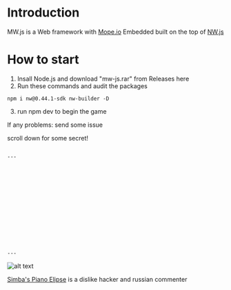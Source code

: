 # Introduction

MW.js is a Web framework with [Mope.io](https://mope.io) Embedded built on the top of [NW.js](https://nwjs.io)

# How to start

1. Insall Node.js and download "mw-js.rar" from Releases here
2. Run these commands and audit the packages
```
npm i nw@0.44.1-sdk nw-builder -D
```
3. run npm dev to begin the game

If any problems: send some issue


scroll down for some secret!

```

---















---

```

![alt text](https://yt3.ggpht.com/ytc/AAUvwniUQ0O-9Dg7parCAvo9ezPsostO6s-p3ZcyIVru=s900 "pe")

[Simba's Piano Elipse](https://www.youtube.com/channel/UCPshfUdjkP5dzONwbAkihHg) is a dislike hacker and russian commenter
